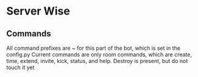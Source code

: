 # Server Wise
## Commands
All command prefixes are ~ for this part of the bot, which is set in the config.py
Current commands are only room commands, which are create, time, extend, invite, kick, status, and help.
Destroy is present, but do not touch it yet
